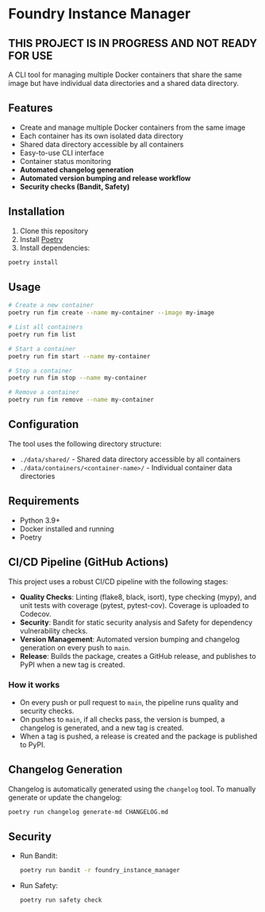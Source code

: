 # Foundry Instance Manager

## THIS PROJECT IS IN PROGRESS AND NOT READY FOR USE

A CLI tool for managing multiple Docker containers that share the same image but have individual data directories and a shared data directory.

## Features

- Create and manage multiple Docker containers from the same image
- Each container has its own isolated data directory
- Shared data directory accessible by all containers
- Easy-to-use CLI interface
- Container status monitoring
- **Automated changelog generation**
- **Automated version bumping and release workflow**
- **Security checks (Bandit, Safety)**

## Installation

1. Clone this repository
2. Install [Poetry](https://python-poetry.org/docs/#installation)
3. Install dependencies:
```bash
poetry install
```

## Usage

```bash
# Create a new container
poetry run fim create --name my-container --image my-image

# List all containers
poetry run fim list

# Start a container
poetry run fim start --name my-container

# Stop a container
poetry run fim stop --name my-container

# Remove a container
poetry run fim remove --name my-container
```

## Configuration

The tool uses the following directory structure:
- `./data/shared/` - Shared data directory accessible by all containers
- `./data/containers/<container-name>/` - Individual container data directories

## Requirements

- Python 3.9+
- Docker installed and running
- Poetry

## CI/CD Pipeline (GitHub Actions)

This project uses a robust CI/CD pipeline with the following stages:

- **Quality Checks**: Linting (flake8, black, isort), type checking (mypy), and unit tests with coverage (pytest, pytest-cov). Coverage is uploaded to Codecov.
- **Security**: Bandit for static security analysis and Safety for dependency vulnerability checks.
- **Version Management**: Automated version bumping and changelog generation on every push to `main`.
- **Release**: Builds the package, creates a GitHub release, and publishes to PyPI when a new tag is created.

### How it works
- On every push or pull request to `main`, the pipeline runs quality and security checks.
- On pushes to `main`, if all checks pass, the version is bumped, a changelog is generated, and a new tag is created.
- When a tag is pushed, a release is created and the package is published to PyPI.

## Changelog Generation

Changelog is automatically generated using the `changelog` tool. To manually generate or update the changelog:
```bash
poetry run changelog generate-md CHANGELOG.md
```

## Security

- Run Bandit:
  ```bash
  poetry run bandit -r foundry_instance_manager
  ```
- Run Safety:
  ```bash
  poetry run safety check
  ```
